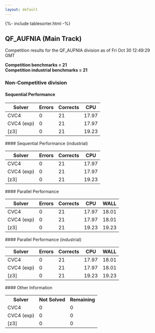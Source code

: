 ```yaml
---
layout: default
---
```

{%- include tablesorter.html -%}

##  QF_AUFNIA (Main Track)

Competition results for the QF_AUFNIA division as of Fri Oct 30 12:49:29 GMT

**Competition benchmarks = 21** 
**<br/>Competition industrial benchmarks = 21** 

###  Non-Competitive division  




#### Sequential Performance
<table id="sequential" class="result sorted">
<thead>
<tr>
<th class="center">Solver</th><th class="center">Errors</th>
<th class="center">Corrects</th>
<th class="center">CPU</th>
</tr>
</thead>
<tr>
<td>CVC4</td>
<td class="right">0</td>
<td class="right">21</td>
<td class="right">17.97</td>
</tr>
<tr>
<td>CVC4 (exp)</td>
<td class="right">0</td>
<td class="right">21</td>
<td class="right">17.97</td>
</tr>
<tr>
<td>[z3]</td>
<td class="right">0</td>
<td class="right">21</td>
<td class="right">19.23</td>
</tr>
</table>
#### Sequential Performance (industrial)
<table id="sequentiali" class="result sorted">
<thead>
<tr>
<th class="center">Solver</th><th class="center">Errors</th>
<th class="center">Corrects</th>
<th class="center">CPU</th>
</tr>
</thead>
<tr>
<td>CVC4</td>
<td class="right">0</td>
<td class="right">21</td>
<td class="right">17.97</td>
</tr>
<tr>
<td>CVC4 (exp)</td>
<td class="right">0</td>
<td class="right">21</td>
<td class="right">17.97</td>
</tr>
<tr>
<td>[z3]</td>
<td class="right">0</td>
<td class="right">21</td>
<td class="right">19.23</td>
</tr>
</table>
#### Parallel Performance
<table id="parallel" class="result sorted">
<thead>
<tr>
<th class="center">Solver</th><th class="center">Errors</th>
<th class="center">Corrects</th>
<th class="center">CPU</th>
<th class="center">WALL</th>
</tr>
</thead>
<tr>
<td>CVC4</td>
<td class="right">0</td>
<td class="right">21</td>
<td class="right">17.97</td>
<td class="right">18.01</td>
</tr>
<tr>
<td>CVC4 (exp)</td>
<td class="right">0</td>
<td class="right">21</td>
<td class="right">17.97</td>
<td class="right">18.01</td>
</tr>
<tr>
<td>[z3]</td>
<td class="right">0</td>
<td class="right">21</td>
<td class="right">19.23</td>
<td class="right">19.23</td>
</tr>
</table>
#### Parallel Performance (industrial)
<table id="paralleli" class="result sorted">
<thead>
<tr>
<th class="center">Solver</th><th class="center">Errors</th>
<th class="center">Corrects</th>
<th class="center">CPU</th>
<th class="center">WALL</th>
</tr>
</thead>
<tr>
<td>CVC4</td>
<td class="right">0</td>
<td class="right">21</td>
<td class="right">17.97</td>
<td class="right">18.01</td>
</tr>
<tr>
<td>CVC4 (exp)</td>
<td class="right">0</td>
<td class="right">21</td>
<td class="right">17.97</td>
<td class="right">18.01</td>
</tr>
<tr>
<td>[z3]</td>
<td class="right">0</td>
<td class="right">21</td>
<td class="right">19.23</td>
<td class="right">19.23</td>
</tr>
</table>
#### Other Information
<table>
<tr>
<th class="center">Solver</th>
<th class="center">Not Solved</th>
<th class="center">Remaining</th>
</tr>
<tr>
<td>CVC4</td>
<td class="right">0</td>
<td class="right">0</td>
</tr>
<tr>
<td>CVC4 (exp)</td>
<td class="right">0</td>
<td class="right">0</td>
</tr>
<tr>
<td>[z3]</td>
<td class="right">0</td>
<td class="right">0</td>
</tr>
</table>

